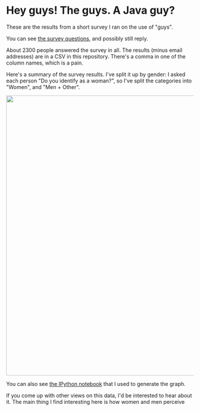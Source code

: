 Hey guys! The guys. A Java guy?
===============================

These are the results from a short survey I ran on the use of "guys".

You can see
[the survey questions](https://docs.google.com/forms/d/1qg85hU7hfjqDgydlfa16UveuENFjgp23WlfkRNsnm48/viewform), and possibly still reply.

About 2300 people answered the survey in all. The results (minus email addresses) are in a CSV in this repository. There's a comma in one of the column names, which is a pain.

Here's a summary of the survey results. I've split it up by gender: I
asked each person "Do you identify as a woman?", so I've split the
categories into "Women", and "Men + Other".

<img src="https://raw.github.com/jvns/guys-guys-guys/master/images/guys-guys-guys-chart.png" width="750px">

You can also see [the IPython notebook](http://nbviewer.ipython.org/github/jvns/guys-guys-guys/blob/master/The%20guys.ipynb) that I used to generate the graph.

If you come up with other views on this data, I'd be interested to hear about it.
The main thing I find interesting here is how women and men perceive
